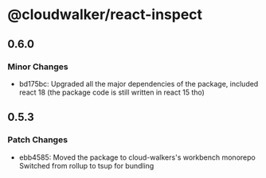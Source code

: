# @cloudwalker/react-inspect

## 0.6.0

### Minor Changes

- bd175bc: Upgraded all the major dependencies of the package, included react 18 (the package code is still written in react 15 tho)

## 0.5.3

### Patch Changes

- ebb4585: Moved the package to cloud-walkers's workbench monorepo
  Switched from rollup to tsup for bundling
